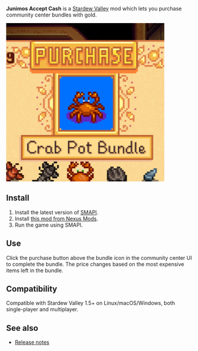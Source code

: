 ﻿**Junimos Accept Cash** is a [Stardew Valley](http://stardewvalley.net/) mod which lets you
purchase community center bundles with gold.

![](screenshot.png)

## Install
1. Install the latest version of [SMAPI](https://smapi.io).
2. Install [this mod from Nexus Mods](http://www.nexusmods.com/stardewvalley/mods/7437).
3. Run the game using SMAPI.

## Use
Click the purchase button above the bundle icon in the community center UI to complete the bundle.
The price changes based on the most expensive items left in the bundle.

## Compatibility
Compatible with Stardew Valley 1.5+ on Linux/macOS/Windows, both single-player and multiplayer.

## See also
* [Release notes](release-notes.md)
